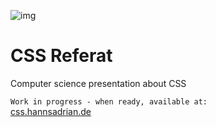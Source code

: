 
![img](https://emojipedia-us.s3.dualstack.us-west-1.amazonaws.com/thumbs/120/apple/237/otter_1f9a6.png)

# CSS Referat
Computer science presentation about CSS

`Work in progress - when ready, available at:`<br/>
[css.hannsadrian.de](https://css.hannsadrian.de/)
